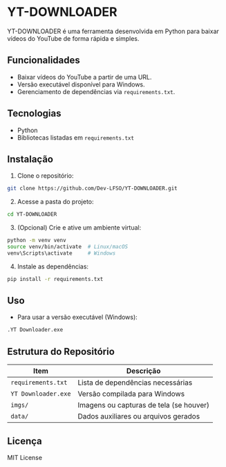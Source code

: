 # YT-DOWNLOADER

YT-DOWNLOADER é uma ferramenta desenvolvida em Python para baixar vídeos do YouTube de forma rápida e simples.

## Funcionalidades

* Baixar vídeos do YouTube a partir de uma URL.
* Versão executável disponível para Windows.
* Gerenciamento de dependências via `requirements.txt`.

## Tecnologias

* Python
* Bibliotecas listadas em `requirements.txt`

## Instalação

1. Clone o repositório:

```bash
git clone https://github.com/Dev-LFSO/YT-DOWNLOADER.git
```

2. Acesse a pasta do projeto:

```bash
cd YT-DOWNLOADER
```

3. (Opcional) Crie e ative um ambiente virtual:

```bash
python -m venv venv
source venv/bin/activate  # Linux/macOS
venv\Scripts\activate     # Windows
```

4. Instale as dependências:

```bash
pip install -r requirements.txt
```

## Uso

* Para usar a versão executável (Windows):

```bash
.YT Downloader.exe
```

## Estrutura do Repositório

| Item                | Descrição                               |
| ------------------- | --------------------------------------- |
| `requirements.txt`  | Lista de dependências necessárias       |
| `YT Downloader.exe` | Versão compilada para Windows           |
| `imgs/`             | Imagens ou capturas de tela (se houver) |
| `data/`             | Dados auxiliares ou arquivos gerados    |

## Licença

MIT License
